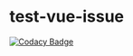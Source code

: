 # test-vue-issue
[![Codacy Badge](https://api.codacy.com/project/badge/Grade/207f092e808c453b831d8cd96f96ae1a)](https://app.codacy.com/gh/stefanvacareanu7/test-vue-issue?utm_source=github.com&utm_medium=referral&utm_content=stefanvacareanu7/test-vue-issue&utm_campaign=Badge_Grade_Settings)
